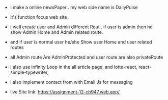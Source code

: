 



- I make a online newsPaper . my web side name is DailyPulse

- it's function focus web site .
- i well create user and Admin  different Rout . if user is admin then he show 
Admin Home and Admin related route.

- and if user is normal user he/she Show user Home  and user related routes

- all Admin route Are AdminProtected  and user route are also privateRoute

- i also use infinity Loop in the all article page, and lotte-react, react-simple-typewriter, 
- i also implement contact from with Email Js for messaging

- live Site link: https://assignment-12-cb947.web.app/
